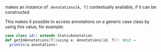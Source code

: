 makes an instance of `:Annotations[A, T]` contextually available, if it can be constructed

This makes it possible to access annotations on a generic case class by using this value, for example:
```scala
case class id() extends StaticAnnotation
def getIdAnnotations[T](using a: Annotations[id, T]): Unit =
  println(a.annotations)
```